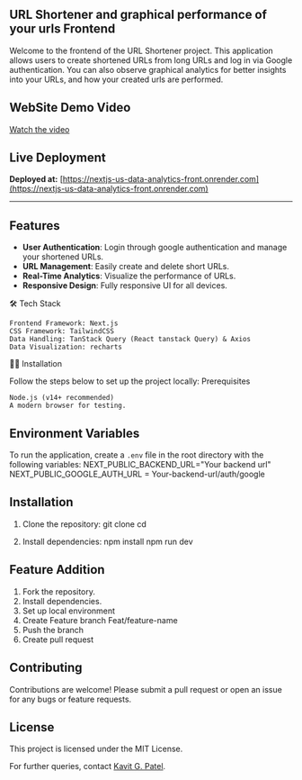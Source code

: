 ## URL Shortener and graphical performance of your urls Frontend

Welcome to the frontend of the URL Shortener project. This application allows users to create shortened URLs from long URLs and log in via Google authentication. You can also observe graphical analytics for better insights into your URLs, and how your created urls are performed.

## WebSite Demo Video

[Watch the video](https://youtu.be/CS1xJmIy184)

## Live Deployment

**Deployed at:** [https://nextjs-us-data-analytics-front.onrender.com](https://nextjs-us-data-analytics-front.onrender.com)

---

## Features

- **User Authentication**: Login through google authentication and manage your shortened URLs.
- **URL Management**: Easily create and delete short URLs.
- **Real-Time Analytics**: Visualize the performance of URLs.
- **Responsive Design**: Fully responsive UI for all devices.

🛠️ Tech Stack

    Frontend Framework: Next.js
    CSS Framework: TailwindCSS
    Data Handling: TanStack Query (React tanstack Query) & Axios
    Data Visualization: recharts

🧑‍💻 Installation

Follow the steps below to set up the project locally:
Prerequisites

    Node.js (v14+ recommended)
    A modern browser for testing.

## Environment Variables

To run the application, create a `.env` file in the root directory with the following variables:
NEXT_PUBLIC_BACKEND_URL="Your backend url"
NEXT_PUBLIC_GOOGLE_AUTH_URL = Your-backend-url/auth/google

## Installation

1. Clone the repository:
   git clone <repository-url>
   cd <repository-folder>

2. Install dependencies:
   npm install
   npm run dev

## Feature Addition

1. Fork the repository.
2. Install dependencies.
3. Set up local environment
4. Create Feature branch Feat/feature-name
5. Push the branch
6. Create pull request

## Contributing

Contributions are welcome! Please submit a pull request or open an issue for any bugs or feature requests.

## License

This project is licensed under the MIT License.

For further queries, contact [Kavit G. Patel](mailto:kvpatel.er@gmail.com).
